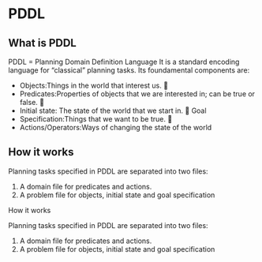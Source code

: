 

**PDDL**
====





**What is PDDL**
------------
PDDL = Planning Domain Definition Language
It is a standard encoding language for “classical” planning tasks. Its foundamental components are:

 - Objects:Things in the world that interest us.  
 - Predicates:Properties of objects that we are interested in; can be true or false. 
 - Initial state: The state of the world that we start in.  Goal
 - Specification:Things that we want to be true. 
 - Actions/Operators:Ways of changing the state of the world





How it works
------------
Planning tasks specified in PDDL are separated into two files:

 1. A domain file for predicates and actions.
 2. A problem file for objects, initial state and goal specification










How it works

Planning tasks specified in PDDL are separated into two files:

 1. A domain file for predicates and actions.
 2. A problem file for objects, initial state and goal specification
